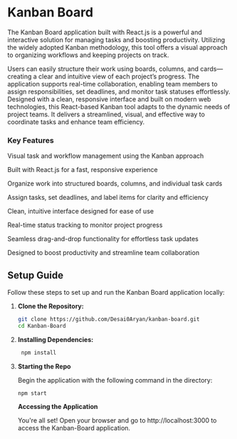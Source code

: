 # Kanban Board

The Kanban Board application built with React.js is a powerful and interactive solution for managing tasks and boosting productivity. Utilizing the widely adopted Kanban methodology, this tool offers a visual approach to organizing workflows and keeping projects on track.

Users can easily structure their work using boards, columns, and cards—creating a clear and intuitive view of each project’s progress. The application supports real-time collaboration, enabling team members to assign responsibilities, set deadlines, and monitor task statuses effortlessly. Designed with a clean, responsive interface and built on modern web technologies, this React-based Kanban tool adapts to the dynamic needs of project teams. It delivers a streamlined, visual, and effective way to coordinate tasks and enhance team efficiency.



### Key Features 

Visual task and workflow management using the Kanban approach

Built with React.js for a fast, responsive experience

Organize work into structured boards, columns, and individual task cards

Assign tasks, set deadlines, and label items for clarity and efficiency

Clean, intuitive interface designed for ease of use

Real-time status tracking to monitor project progress

Seamless drag-and-drop functionality for effortless task updates

Designed to boost productivity and streamline team collaboration


## Setup Guide

Follow these steps to set up and run the Kanban Board application locally:

1. **Clone the Repository:**

   ```bash
   git clone https://github.com/Desai0Aryan/kanban-board.git
   cd Kanban-Board
   ```

2. **Installing Dependencies:**

   ```bash
    npm install
   ```

3. **Starting the Repo**

   Begin the application with the following command in the directory:

   ```
   npm start
   ```

   **Accessing the Application**

   You're all set! Open your browser and go to http://localhost:3000 to access the Kanban-Board application.





